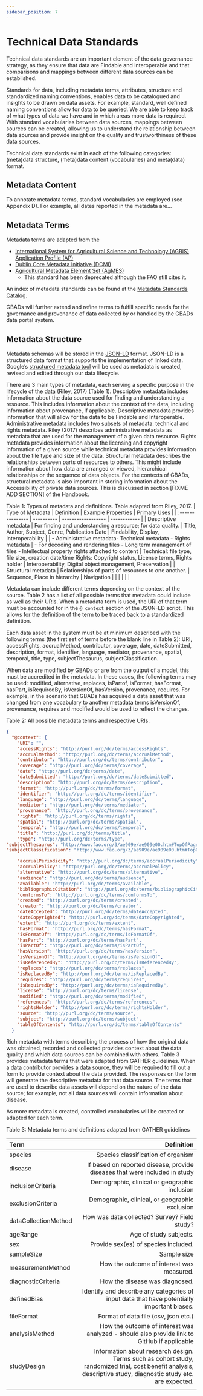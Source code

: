 ```yaml
---
sidebar_position: 7
---
```

Technical Data Standards
========================

Technical data standards are an important element of the data governance strategy, as they ensure that data are Findable 
and Interoperable and that comparisons and mappings between different data sources can be established.
 
Standards for data, including metadata terms, attributes, structure and standardized naming conventions, enables data to 
be catalogued and insights to be drawn on data assets. For example, standard, well defined naming conventions allow for 
data to be queried. We are able to keep track of what types of data we have and in which areas more data is required. With 
standard vocabularies between data sources, mappings between sources can be created, allowing us to understand the relationship 
between data sources and provide insight on the quality and trustworthiness of these data sources. 
 
Technical data standards exist in each of the following categories: (meta)data structure, (meta)data content (vocabularies) 
and meta(data) format. 

Metadata Content
----------------

To annotate metadata terms, standard vocabularies are employed (see Appendix D). For example, all dates reported in the metadata are...

Metadata Terms 
--------------

Metadata terms are adapted from the 
- [International System for Agricultural Science and Technology (AGRIS) Application Profile (AP)](http://www.fao.org/3/ae909e/ae909e05.htm#P460_23819)
- [Dublin Core Metadata Initiative (DCMI)](https://dublincore.org/specifications/dublin-core)
- [Agricultural Metadata Element Set (AgMES)](https://fairsharing.org/FAIRsharing.vd694s)
   - This standard has been deprecated although the FAO still cites it.

An index of metadata standards can be found at the [Metadata Standards Catalog](https://rdamsc.bath.ac.uk/scheme-index).

GBADs will further extend and refine terms to fulfill specific needs for the governance and provenance of data collected by or 
handled by the GBADs data portal system. 
 
Metadata Structure
------------------

Metadata schemas will be stored in the [JSON-LD](https://json-ld.org/) format. JSON-LD is a structured data format that supports the 
implementation of linked data. Google’s [structured metadata tool](https://search.google.com/structured-data/testing-tool/) will be 
used as metadata is created, revised and edited through our data lifecycle.

There are 3 main types of metadata, each serving a specific purpose in the lifecycle of the data (Riley, 2017) (Table 1).  Descriptive 
metadata includes information about the data source used for finding and understanding a resource. This includes information about the 
context of the data, including information about provenance, if applicable. Descriptive metadata provides information that will allow 
for the data to be Findable and Interoperable. Administrative metadata includes two subsets of metadata: technical and rights metadata. 
Riley (2017) describes administrative metadata as metadata that are used for the management of a given data resource. Rights metadata 
provides information about the licensing and copyright information of a given source while technical metadata provides information about 
the file type and size of the data. Structural metadata describes the relationships between parts of resources to others. This might 
include information about how data are arranged or viewed, hierarchical relationships or the sequence of data objects. For the contexts 
of GBADs, structural metadata is also important in storing information about the Accessibility of private data sources. This is discussed 
in section [FIXME ADD SECTION] of the Handbook. 

Table 1: Types of metadata and definitions. Table adapted from Riley, 2017. 
| Type of Metadata | Definition | Example Properties | Primary Uses |
| :--------------- | ---------- | ------------------ | ------------ |
| Descriptive metadata | For finding and understanding a resource; for data quality. | Title, Author, Subject, Genre, Publication Date | Findability, Display, Interoperability |
| - Administrative metadata- Technical metadata - Rights metadata | - For decoding and rendering files - Long term management of files - Intellectual property rights attached to content | Technical: file type, file size, creation date/time Rights: Copyright status, License terms, Rights holder | Interoperability, Digital object management, Preservation |
| Structural metadata | Relationships of parts of resources to one another. | Sequence, Place in hierarchy | Navigation |
| | | | |

Metadata can include different terms depending on the context of the source. Table 2 has a list of all possible terms that metadata 
could include as well as their URIs. When a metadata term is used, the URI of that term must be accounted for in the `@ context` section 
of the JSON-LD script. This allows for the definition of the term to be traced back to a standardized definition. 
 
Each data asset in the system must be at minimum described with the following terms (the first set of terms before the blank line in Table 2): URI, 
accessRights, accrualMethod, contributor, coverage, date, dateSubmitted, description, format, identifier, language, mediator, provenance, spatial, 
temporal, title, type, subjectThesaurus, subjectClassification. 
 
When data are modified by GBADs or are from the output of a model, this must be accredited in the metadata. In these cases, the following 
terms may be used: modified, alternative, replaces, isPartof, isFormat, hasFormat, hasPart, isRequiredBy, isVersionOf, hasVersion, provenance, 
requires. For example, in the scenario that GBADs has acquired a data asset that was changed from one vocabulary to another metadata terms 
isVersionOf, provenance, requires and modified would be used to reflect the changes. 

Table 2: All possible metadata terms and respective URIs. 

```json
{
  "@context": {
    "URI": "",
    "accessRights": "http://purl.org/dc/terms/accessRights",
    "accrualMethod": "http://purl.org/dc/terms/accrualMethod",
    "contributor": "http://purl.org/dc/terms/contributor",
    "coverage": "http://purl.org/dc/terms/coverage",
    "date": "http://purl.org/dc/terms/date",
    "dateSubmitted": "http://purl.org/dc/terms/dateSubmitted",
    "description": "http://purl.org/dc/terms/description",
    "format": "http://purl.org/dc/terms/format",
    "identifier": "http://purl.org/dc/terms/identifier",
    "language": "http://purl.org/dc/terms/language",
    "mediator": "http://purl.org/dc/terms/mediator",
    "provenance": "http://purl.org/dc/terms/provenance",
    "rights": "http://purl.org/dc/terms/rights",
    "spatial": "http://purl.org/dc/terms/spatial",
    "temporal": "http://purl.org/dc/terms/temporal",
    "title": "http://purl.org/dc/terms/title",
    "type": "http://purl.org/dc/terms/type",
"subjectThesaurus": "http://www.fao.org/3/ae909e/ae909e00.htm#TopOfPage#subjectThesaurus",
"subjectClassification": "http://www.fao.org/3/ae909e/ae909e00.htm#TopOfPage#subjectClassification",

    "accrualPeriodicity": "http://purl.org/dc/terms/accrualPeriodicity",
    "accrualPolicy": "http://purl.org/dc/terms/accrualPolicy", 
    "alternative": "http://purl.org/dc/terms/alternative",
    "audience": "http://purl.org/dc/terms/audience",
    "available": "http://purl.org/dc/terms/available",
    "bibliographicCitation": "http://purl.org/dc/terms/bibliographicCitation",
    "conformsTo": "http://purl.org/dc/terms/conformsTo",
    "created": "http://purl.org/dc/terms/created",
    "creator": "http://purl.org/dc/terms/creator",
    "dateAccepted": "http://purl.org/dc/terms/dateAccepted",
    "dateCopyrighted": "http://purl.org/dc/terms/dateCopyrighted",
    "extent": "http://purl.org/dc/terms/extent",
    "hasFormat": "http://purl.org/dc/terms/hasFormat",
    "isFormatOf": "http://purl.org/dc/terms/isFormatOf",
    "hasPart": "http://purl.org/dc/terms/hasPart",
    "isPartOf": "http://purl.org/dc/terms/isPartOf",
    "hasVersion": "http://purl.org/dc/terms/hasVersion",
    "isVersionOf": "http://purl.org/dc/terms/isVersionOf",
    "isReferencedBy": "http://purl.org/dc/terms/isReferencedBy",
    "replaces": "http://purl.org/dc/terms/replaces",
    "isReplacedBy": "http://purl.org/dc/terms/isReplacedBy",
    "requires": "http://purl.org/dc/terms/requires",
    "isRequiredBy": "http://purl.org/dc/terms/isRequiredBy",
    "license": "http://purl.org/dc/terms/license",
    "modified": "http://purl.org/dc/terms/modified",
    "references": "http://purl.org/dc/terms/references",
    "rightsHolder": "http://purl.org/dc/terms/rightsHolder",
    "source": "http://purl.org/dc/terms/source",
    "subject": "http://purl.org/dc/terms/subject",
    "tableOfContents": "http://purl.org/dc/terms/tableOfContents"
  }
```

Rich metadata with terms describing the process of how the original data was obtained, recorded and collected provides context 
about the data quality and which data sources can be combined with others. Table 3 provides metadata terms that were adapted 
from GATHER guidelines. When a data contributor provides a data source, they will be required to fill out a form to provide 
context about the data provided. The responses on the form will generate the descriptive metadata for that data source. The 
terms that are used to describe data assets will depend on the nature of the data source; for example, not all data sources 
will contain information about disease. 

As more metadata is created, controlled vocabularies will be created or adapted for each term. 

Table 3: Metadata terms and definitions adapted from GATHER guidelines

| Term | Definition |
| :--- | ---------: |
| species | Species classification of organism  |
| disease | If based on reported disease, provide diseases that were included in study |
| inclusionCriteria | Demographic, clinical or geographic inclusion |
| exclusionCriteria | Demographic, clinical, or geographic exclusion |
| dataCollectionMethod | How was data collected? Survey? Field study?  |
| ageRange | Age of study subjects. |
| sex | Provide sex(es) of species included. |
| sampleSize | Sample size |
| measurementMethod | How the outcome of interest was measured. |
| diagnosticCriteria | How the disease was diagnosed.  |
| definedBias | Identify and describe any categories of input data that have potentially important biases. |
| fileFormat | Format of data file (csv, json etc.)  |
| analysisMethod | How the outcome of interest was analyzed - should also provide link to GitHub if applicable  |
| studyDesign | Information about research design. Terms such as cohort study, randomized trial, cost benefit analysis, descriptive study, diagnostic study etc. are expected.  |
| | |

